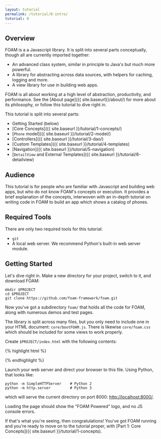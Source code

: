 ```yaml
---
layout: tutorial
permalink: /tutorial/0-intro/
tutorial: 0
---
```


## Overview

FOAM is a a Javascript library. It is split into several parts conceptually,
though all are currently imported together:

- An advanced class system, similar in principle to Java's but much more
  powerful.
- A library for abstracting across data sources, with helpers for caching,
  logging and more.
- A view library for use in building web apps.

FOAM is all about working at a high level of abstraction, productivity, and
performance. See the [About page]({{ site.baseurl}}/about/) for more about its
philosophy, or follow this tutorial to dive right in.

This tutorial is split into several parts:

- Getting Started (below)
- [Core Concepts]({{ site.baseurl }}/tutorial/1-concepts/)
- [`Phone` model]({{ site.baseurl }}/tutorial/2-model/)
- [Controllers]({{ site.baseurl }}/tutorial/3-dao/)
- [Custom Templates]({{ site.baseurl }}/tutorial/4-templates)
- [Navigation]({{ site.baseurl }}/tutorial/5-navigation)
- [`DetailView` and External Templates]({{ site.baseurl }}/tutorial/6-detailview)

## Audience

This tutorial is for people who are familiar with Javascript and building web apps, but who do not know FOAM's concepts or execution. It provides a brief explanation of the concepts, interwoven with an in-depth tutorial on writing code in FOAM to build an app which shows a catalog of phones.

## Required Tools

There are only two required tools for this tutorial:

- `git`
- A local web server. We recommend Python's built-in web server module.

## Getting Started

Let's dive right in. Make a new directory for your project, switch to it, and download FOAM:

    mkdir $PROJECT
    cd $PROJECT
    git clone https://github.com/foam-framework/foam.git

Now you've got a subdirectory `foam/` that holds all the code for FOAM, along with numerous demos and test pages.

The library is split across many files, but you only need to include one in your HTML document: `core/bootFOAM.js`. There is likewise `core/foam.css` which should be included for some views to work properly.

Create `$PROJECT/index.html` with the following contents:

{% highlight html %}
<html>
  <head>
    <script src="foam/core/bootFOAM.js"></script>
    <link rel="stylesheet" href="foam/core/foam.css" />
  </head>
  <body>
    <script>
      document.write(FOAM_POWERED);
    </script>
  </body>
</html>
{% endhighlight %}

Launch your web server and direct your browser to this file. Using Python, that looks like:

    python -m SimpleHTTPServer    # Python 2
    python -m http.server         # Python 3

which will serve the current directory on port 8000: [http://localhost:8000/](http://localhost:8000/).

Loading the page should show the "FOAM Powered" logo, and no JS console errors.

If that's what you're seeing, then congratulations! You've got FOAM running and you're ready to move on to the tutorial proper, with [Part 1: Core Concepts]({{ site.baseurl }}/tutorial/1-concepts).


